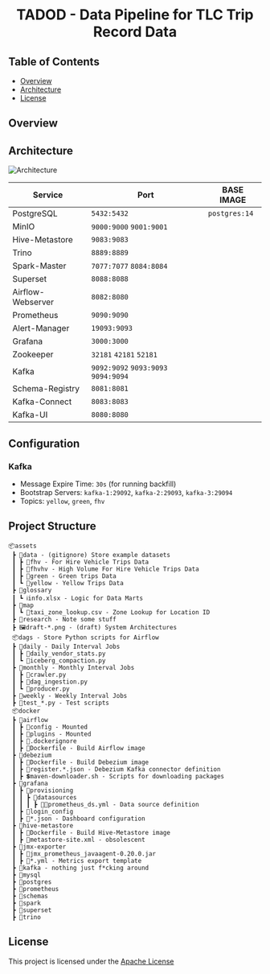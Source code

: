 <div align="center">

# TADOD - Data Pipeline for TLC Trip Record Data

</div>

## Table of Contents

- [Overview](#overview)
- [Architecture](#architecture)
- [License](#license)

## Overview


## Architecture

![Architecture](assets/draft-170425.png)

| Service           | Port                                  | BASE IMAGE            |
|-------------------|---------------------------------------|-----------------------|
| PostgreSQL        | `5432:5432`                           | `postgres:14`         |
| MinIO             | `9000:9000` `9001:9001`               |                       |
| Hive-Metastore    | `9083:9083`                           |                       |
| Trino             | `8889:8889`                           |
| Spark-Master      | `7077:7077` `8084:8084`               |
| Superset          | `8088:8088`                           |
| Airflow-Webserver | `8082:8080`                           |
| Prometheus        | `9090:9090`                           |
| Alert-Manager     | `19093:9093`                          |
| Grafana           | `3000:3000`                           |
| Zookeeper         | `32181` `42181` `52181`               |
| Kafka             | `9092:9092` `9093:9093` `9094:9094`   |
| Schema-Registry   | `8081:8081`                           |
| Kafka-Connect     | `8083:8083`                           |
| Kafka-UI          | `8080:8080`                           |

## Configuration

### Kafka

- Message Expire Time: `30s` (for running backfill)
- Bootstrap Servers: `kafka-1:29092`, `kafka-2:29093`, `kafka-3:29094`
- Topics: `yellow`, `green`, `fhv`

## Project Structure

```
📦assets
 ┣ 📂data - (gitignore) Store example datasets
 ┃ ┣ 📂fhv - For Hire Vehicle Trips Data
 ┃ ┣ 📂fhvhv - High Volume For Hire Vehicle Trips Data
 ┃ ┣ 📂green - Green trips Data
 ┃ ┗ 📂yellow - Yellow Trips Data
 ┣ 📂glossary
 ┃ ┗ ℹ️info.xlsx - Logic for Data Marts
 ┣ 📂map
 ┃ ┗ 👀taxi_zone_lookup.csv - Zone Lookup for Location ID
 ┣ 📂research - Note some stuff
 ┣ 🖼️draft-*.png - (draft) System Architectures
 📦dags - Store Python scripts for Airflow
 ┣ 📂daily - Daily Interval Jobs
 ┃ ┣ 🐍daily_vendor_stats.py
 ┃ ┗ 🐍iceberg_compaction.py
 ┣ 📂monthly - Monthly Interval Jobs
 ┃ ┣ 🐍crawler.py
 ┃ ┣ 🐍dag_ingestion.py
 ┃ ┗ 🐍producer.py
 ┣ 📂weekly - Weekly Interval Jobs
 ┣ 🐍test_*.py - Test scripts
 📦docker
 ┣ 📂airflow
 ┃ ┣ 📂config - Mounted
 ┃ ┣ 📂plugins - Mounted
 ┃ ┣ 🐋.dockerignore
 ┃ ┣ 🐋Dockerfile - Build Airflow image
 ┣ 📂debezium
 ┃ ┣ 🐋Dockerfile - Build Debezium image
 ┃ ┣ 🐗register.*.json - Debezium Kafka connector definition
 ┃ ┣ 💲maven-downloader.sh - Scripts for downloading packages
 ┣ 📂grafana
 ┃ ┣ 📂provisioning
 ┃ ┃ ┣ 📂datasources
 ┃ ┃ ┃ ┣ 🐦‍🔥prometheus_ds.yml - Data source definition
 ┃ ┣ 🔐login_config
 ┃ ┣ 🧼*.json - Dashboard configuration
 ┣ 📂hive-metastore
 ┃ ┣ 🐋Dockerfile - Build Hive-Metastore image
 ┃ ┣ 🍟metastore-site.xml - obsolescent
 ┣ 📂jmx-exporter
 ┃ ┣ 🎒jmx_prometheus_javaagent-0.20.0.jar
 ┃ ┣ 🥩*.yml - Metrics export template
 ┣ 📂kafka - nothing just f*cking around
 ┣ 📂mysql
 ┣ 📂postgres
 ┣ 📂prometheus
 ┣ 📂schemas
 ┣ 📂spark
 ┣ 📂superset
 ┣ 📂trino
```

## License

This project is licensed under the [Apache License](./LICENSE)
